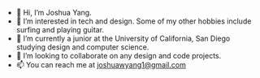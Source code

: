 - 👋 Hi, I’m Joshua Yang. 
- 👀 I’m interested in tech and design. Some of my other hobbies include surfing and playing guitar.
- 🌱 I’m currently a junior at the University of California, San Diego studying design and computer science.
- 💞️ I’m looking to collaborate on any design and code projects.
- 📫 You can reach me at joshuawyang1@gmail.com

<!---
jahyng/jahyng is a ✨ special ✨ repository because its `README.md` (this file) appears on your GitHub profile.
You can click the Preview link to take a look at your changes.
--->
